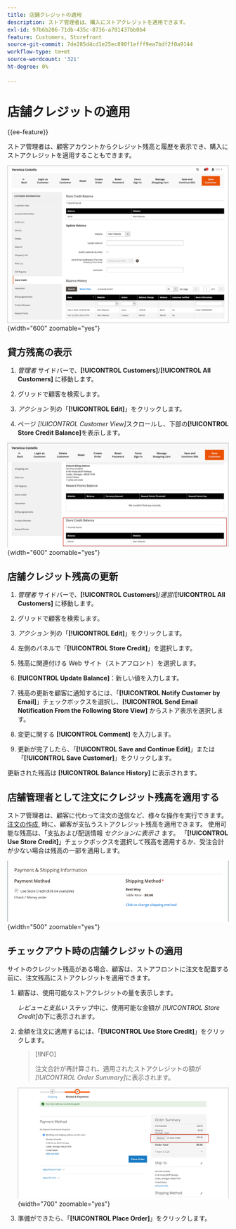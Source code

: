 ```yaml
---
title: 店舗クレジットの適用
description: ストア管理者は、購入にストアクレジットを適用できます。
exl-id: 97b6b206-71db-435c-8736-a781437bb0b4
feature: Customers, Storefront
source-git-commit: 7de285d4cd1e25ec890f1efff9ea7bdf2f0a9144
workflow-type: tm+mt
source-wordcount: '321'
ht-degree: 0%

---
```


# 店舗クレジットの適用

{{ee-feature}}

ストア管理者は、顧客アカウントからクレジット残高と履歴を表示でき、購入にストアクレジットを適用することもできます。

![&#x200B; 顧客の与信残高と履歴 &#x200B;](assets/store-credit-balance-history.png){width="600" zoomable="yes"}

## 貸方残高の表示

1. _管理者_ サイドバーで、**[!UICONTROL Customers]**/**[!UICONTROL All Customers]** に移動します。

1. グリッドで顧客を検索します。

1. _アクション_ 列の「**[!UICONTROL Edit]**」をクリックします。

1. ページ _[!UICONTROL Customer View]_&#x200B;スクロールし、下部の&#x200B;**[!UICONTROL Store Credit Balance]**&#x200B;を表示します。

![&#x200B; 店舗の貸方残高 &#x200B;](assets/store-credit-balance.png){width="600" zoomable="yes"}

## 店舗クレジット残高の更新

1. _管理者_ サイドバーで、**[!UICONTROL Customers]**/_運営_/**[!UICONTROL All Customers]** に移動します。

1. グリッドで顧客を検索します。

1. _アクション_ 列の「**[!UICONTROL Edit]**」をクリックします。

1. 左側のパネルで「**[!UICONTROL Store Credit]**」を選択します。

1. 残高に関連付ける Web サイト（ストアフロント）を選択します。

1. **[!UICONTROL Update Balance]**：新しい値を入力します。

1. 残高の更新を顧客に通知するには、「**[!UICONTROL Notify Customer by Email]**」チェックボックスを選択し、**[!UICONTROL Send Email Notification From the Following Store View]** からストア表示を選択します。

1. 変更に関する **[!UICONTROL Comment]** を入力します。

1. 更新が完了したら、「**[!UICONTROL Save and Continue Edit]**」または「**[!UICONTROL Save Customer]**」をクリックします。

更新された残高は **[!UICONTROL Balance History]** に表示されます。

## 店舗管理者として注文にクレジット残高を適用する

ストア管理者は、顧客に代わって注文の送信など、様々な操作を実行できます。 [&#x200B; 注文の作成 &#x200B;](../stores-purchase/customer-account-create-order.md) 時に、顧客が支払うストアクレジット残高を適用できます。 使用可能な残高は、「支払および配送情報 _セクションに表示さ_ ます。 「**[!UICONTROL Use Store Credit]**」チェックボックスを選択して残高を適用するか、受注合計が少ない場合は残高の一部を適用します。

![&#x200B; 注文への店舗クレジット残高の適用 &#x200B;](assets/store-credit-apply.png){width="500" zoomable="yes"}

## チェックアウト時の店舗クレジットの適用

サイトのクレジット残高がある場合、顧客は、ストアフロントに注文を配置する前に、注文残高にストアクレジットを適用できます。

1. 顧客は、使用可能なストアクレジットの量を表示します。

   _レビューと支払い_ ステップ中に、使用可能な金額が _[!UICONTROL Store Credit]_&#x200B;の下に表示されます。

1. 金額を注文に適用するには、「**[!UICONTROL Use Store Credit]**」をクリックします。

   >[!INFO]
   >
   >注文合計が再計算され、適用されたストアクレジットの額が _[!UICONTROL Order Summary]_&#x200B;に表示されます。

   ![&#x200B; 注文に適用された店舗のクレジット残高 &#x200B;](assets/store-credit-checkout.png){width="700" zoomable="yes"}

1. 準備ができたら、「**[!UICONTROL Place Order]**」をクリックします。
